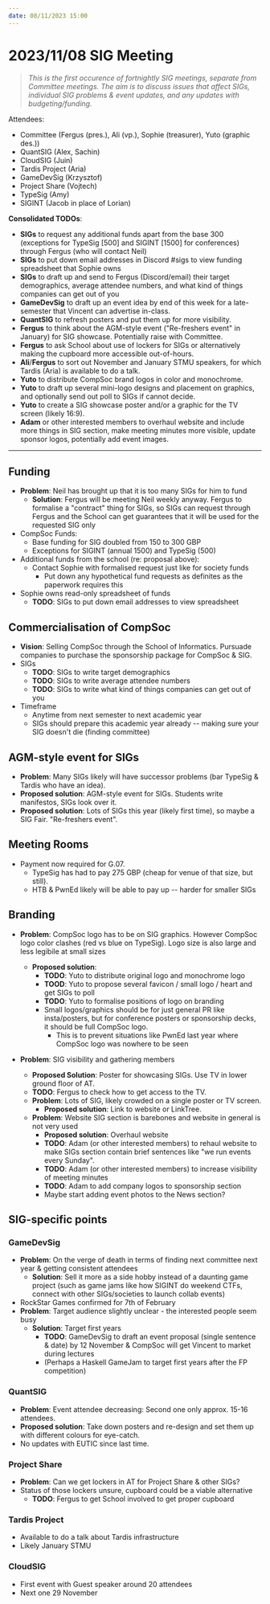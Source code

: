 ```yaml
---
date: 08/11/2023 15:00
---
```


# 2023/11/08 SIG Meeting

> *This is the first occurence of fortnightly SIG meetings, separate from Committee meetings. The aim is to discuss issues that affect SIGs, individual SIG problems & event updates, and any updates with budgeting/funding.*

Attendees:
- Committee (Fergus (pres.), Ali (vp.), Sophie (treasurer), Yuto (graphic des.))
- QuantSIG (Alex, Sachin)
- CloudSIG (Juin)
- Tardis Project (Aria)
- GameDevSig (Krzysztof)
- Project Share (Vojtech)
- TypeSig (Amy)
- SIGINT (Jacob in place of Lorian)

**Consolidated TODOs**:
- **SIGs** to request any additional funds apart from the base 300 (exceptions for TypeSig [500] and SIGINT [1500] for conferences) through Fergus (who will contact Neil)
- **SIGs** to put down email addresses in Discord #sigs to view funding spreadsheet that Sophie owns
- **SIGs** to draft up and send to Fergus (Discord/email) their target demographics, average attendee numbers, and what kind of things companies can get out of you
- **GameDevSig** to draft up an event idea by end of this week for a late-semester that Vincent can advertise in-class.
- **QuantSIG** to refresh posters and put them up for more visibility.
- **Fergus** to think about the AGM-style event ("Re-freshers event" in January) for SIG showcase. Potentially raise with Committee.
- **Fergus** to ask School about use of lockers for SIGs or alternatively making the cupboard more accessible out-of-hours.
- **Ali**/**Fergus** to sort out November and January STMU speakers, for which Tardis (Aria) is available to do a talk.
- **Yuto** to distribute CompSoc brand logos in color and monochrome.
- **Yuto** to draft up several mini-logo designs and placement on graphics, and optionally send out poll to SIGs if cannot decide.
- **Yuto** to create a SIG showcase poster and/or a graphic for the TV screen (likely 16:9).
- **Adam** or other interested members to overhaul website and include more things in SIG section, make meeting minutes more visible, update sponsor logos, potentially add event images.

---

## Funding

- **Problem**: Neil has brought up that it is too many SIGs for him to fund
  - **Solution**: Fergus will be meeting Neil weekly anyway. Fergus to formalise a "contract" thing for SIGs, so SIGs can request through Fergus and the School can get guarantees that it will be used for the requested SIG only
- CompSoc Funds:
  - Base funding for SIG doubled from 150 to 300 GBP
  - Exceptions for SIGINT (annual 1500) and TypeSig (500)
- Additional funds from the school (re: proposal above):
  - Contact Sophie with formalised request just like for society funds
    - Put down any hypothetical fund requests as definites as the paperwork requires this
- Sophie owns read-only spreadsheet of funds
  - **TODO**: SIGs to put down email addresses to view spreadsheet

## Commercialisation of CompSoc

- **Vision**: Selling CompSoc through the School of Informatics. Pursuade companies to purchase the sponsorship package for CompSoc & SIG.
- SIGs
  - **TODO**: SIGs to write target demographics
  - **TODO**: SIGs to write average attendee numbers
  - **TODO**: SIGs to write what kind of things companies can get out of you
- Timeframe
  - Anytime from next semester to next academic year
  - SIGs should prepare this academic year already -- making sure your SIG doesn't die (finding committee)

## AGM-style event for SIGs

- **Problem**: Many SIGs likely will have successor problems (bar TypeSig & Tardis who have an idea).
- **Proposed solution**: AGM-style event for SIGs. Students write manifestos, SIGs look over it.
- **Proposed solution**: Lots of SIGs this year (likely first time), so maybe a SIG Fair. "Re-freshers event".

## Meeting Rooms

- Payment now required for G.07.
  - TypeSig has had to pay 275 GBP (cheap for venue of that size, but still).
  - HTB & PwnEd likely will be able to pay up -- harder for smaller SIGs

## Branding

- **Problem**: CompSoc logo has to be on SIG graphics. However CompSoc logo color clashes (red vs blue on TypeSig). Logo size is also large and less legibile at small sizes
  - **Proposed solution**:
    - **TODO**: Yuto to distribute original logo and monochrome logo
    - **TOOD**: Yuto to propose several favicon / small logo / heart and get SIGs to poll
    - **TODO**: Yuto to formalise positions of logo on branding
    - Small logos/graphics should be for just general PR like insta/posters, but for conference posters or sponsorship decks, it should be full CompSoc logo.
      - This is to prevent situations like PwnEd last year where CompSoc logo was nowhere to be seen

- **Problem**: SIG visibility and gathering members
  - **Proposed Solution**: Poster for showcasing SIGs. Use TV in lower ground floor of AT.
  - **TODO**: Fergus to check how to get access to the TV.
  - **Problem**: Lots of SIG, likely crowded on a single poster or TV screen.
    - **Proposed solution**: Link to website or LinkTree. 
  - **Problem**: Website SIG section is barebones and website in general is not very used
    - **Proposed solution**: Overhaul website
    - **TODO**: Adam (or other interested members) to rehaul website to make SIGs section contain brief sentences like "we run events every Sunday".
    - **TODO**: Adam (or other interested members) to increase visibility of meeting minutes
    - **TODO**: Adam to add company logos to sponsorship section
    - Maybe start adding event photos to the News section?


## SIG-specific points

### GameDevSig

- **Problem**: On the verge of death in terms of finding next committee next year & getting consistent attendees
  - **Solution**: Sell it more as a side hobby instead of a daunting game project (such as game jams like how SIGINT do weekend CTFs, connect with other SIGs/societies to launch collab events)
- RockStar Games confirmed for 7th of February
- **Problem**: Target audience slightly unclear - the interested people seem busy
  - **Solution**: Target first years
    - **TODO**: GameDevSig to draft an event proposal (single sentence & date) by 12 November & CompSoc will get Vincent to market during lectures
    - (Perhaps a Haskell GameJam to target first years after the FP competition)

### QuantSIG

- **Problem**: Event attendee decreasing: Second one only approx. 15-16 attendees.
- **Proposed solution**: Take down posters and re-design and set them up with different colours for eye-catch.
- No updates with EUTIC since last time.

### Project Share

- **Problem**: Can we get lockers in AT for Project Share & other SIGs?
- Status of those lockers unsure, cupboard could be a viable alternative
  - **TODO**: Fergus to get School involved to get proper cupboard

### Tardis Project

- Available to do a talk about Tardis infrastructure
- Likely January STMU

### CloudSIG

- First event with Guest speaker around 20 attendees
- Next one 29 November
